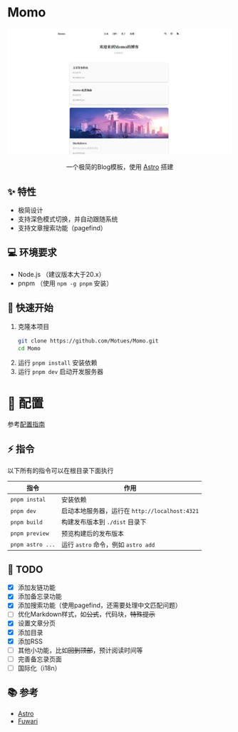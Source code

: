 # Momo

<div align="center">
    <img src="./doc/images/index-light.jpg">
    <p>一个极简的Blog模板，使用 <a href="https://astro.build/">Astro</a> 搭建</p>
    <!-- <small><a href="../README.md">English</a></small> <small><ins>简体中文</ins></small> -->
</div>

## ✨ 特性

* 极简设计
* 支持深色模式切换，并自动跟随系统
* 支持文章搜索功能（pagefind）

## 💻 环境要求

* Node.js （建议版本大于20.x）
* pnpm （使用 `npm -g pnpm` 安装）

## 🚀 快速开始

1. 克隆本项目
    ```bash
    git clone https://github.com/Motues/Momo.git
    cd Momo
    ```
2. 运行 `pnpm install` 安装依赖
3. 运行 `pnpm dev` 启动开发服务器

# 🔧 配置

参考[配置指南](./doc/config_zh-ch.md)

## ⚡ 指令

以下所有的指令可以在根目录下面执行

| 指令 | 作用 |
| --- | --- |
| `pnpm instal` | 安装依赖 |
| `pnpm dev` | 启动本地服务器，运行在 `http://localhost:4321` |
| `pnpm build` | 构建发布版本到 `./dist` 目录下 |
| `pnpm preview` | 预览构建后的发布版本 |
| `pnpm astro ...` | 运行 `astro` 命令，例如 `astro add` |


## 📜 TODO

- [x] 添加友链功能
- [x] 添加备忘录功能
- [x] 添加搜索功能（使用pagefind，还需要处理中文匹配问题）
- [ ] 优化Markdown样式，如~~公式~~，代码块，~~特殊提示~~
- [x] 设置文章分页
- [x] 添加目录
- [x] 添加RSS
- [ ] 其他小功能，比如~~回到顶部~~，预计阅读时间等
- [ ] 完善备忘录页面
- [ ] 国际化（i18n）

## 📚 参考

* [Astro](https://astro.build/)
* [Fuwari](https://github.com/saicaca/fuwari)
